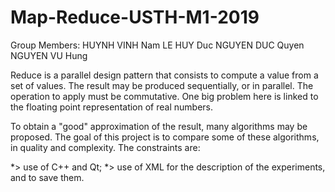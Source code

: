 # Map-Reduce-USTH-M1-2019
Group Members: 
  HUYNH VINH Nam
  LE HUY Duc
  NGUYEN DUC Quyen
  NGUYEN VU Hung

Reduce is a parallel design pattern that consists to compute a value from a set of values.
The result may be produced sequentially, or in parallel. The operation to apply must be commutative.
One big problem here is linked to the floating point representation of real numbers.

To obtain a "good" approximation of the result, many algorithms may be proposed. The goal of this project is to compare some of these algorithms, in quality and complexity.
The constraints are:

*> use of C++ and Qt;
*> use of XML for the description of the experiments, and to save them.
